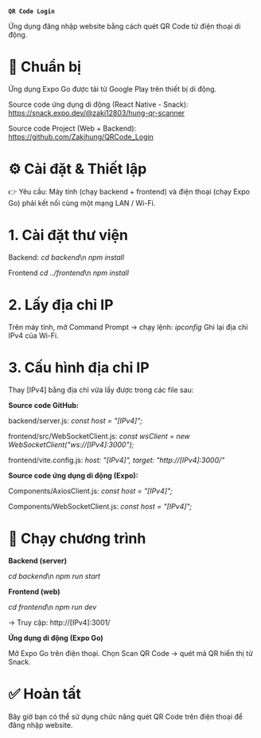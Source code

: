 **`QR Code Login`**

Ứng dụng đăng nhập website bằng cách quét QR Code từ điện thoại di động.

# 🔧 Chuẩn bị

Ứng dụng Expo Go được tải từ Google Play trên thiết bị di động.

Source code ứng dụng di động (React Native - Snack): https://snack.expo.dev/@zaki12803/hung-qr-scanner

Source code Project (Web + Backend): https://github.com/Zakihung/QRCode_Login

# ⚙️ Cài đặt & Thiết lập

👉 Yêu cầu: Máy tính (chạy backend + frontend) và điện thoại (chạy Expo Go) phải kết nối cùng một mạng LAN / Wi-Fi.

# 1. Cài đặt thư viện

Backend:
_cd backend_\n
_npm install_

Frontend
_cd ../frontend_\n
_npm install_

# 2. Lấy địa chỉ IP

Trên máy tính, mở Command Prompt → chạy lệnh: _ipconfig_
Ghi lại địa chỉ IPv4 của Wi-Fi.

# 3. Cấu hình địa chỉ IP

Thay [IPv4] bằng địa chỉ vừa lấy được trong các file sau:

**Source code GitHub:**

backend/server.js: _const host = "[IPv4]";_

frontend/src/WebSocketClient.js: _const wsClient = new WebSocketClient("ws://[IPv4]:3000");_

frontend/vite.config.js: _host: "[IPv4]", target: "http://[IPv4]:3000/"_

**Source code ứng dụng di động (Expo):**

Components/AxiosClient.js: _const host = "[IPv4]";_

Components/WebSocketClient.js: _const host = "[IPv4]";_

# 🚀 Chạy chương trình

**Backend (server)**

_cd backend_\n
_npm run start_

**Frontend (web)**

_cd frontend_\n
_npm run dev_

→ Truy cập: http://[IPv4]:3001/

**Ứng dụng di động (Expo Go)**

Mở Expo Go trên điện thoại.
Chọn Scan QR Code → quét mã QR hiển thị từ Snack.

# ✅ Hoàn tất

Bây giờ bạn có thể sử dụng chức năng quét QR Code trên điện thoại để đăng nhập website.
